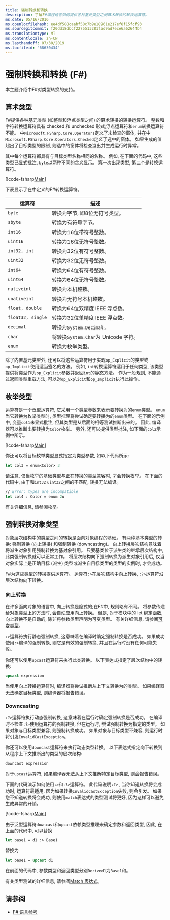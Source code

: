 ```yaml
---
title: 强制转换和转换
description: 了解F#编程语言如何提供各种基元类型之间算术转换的转换运算符。
ms.date: 05/16/2016
ms.openlocfilehash: ee4df588caabf58c7b9e18961e217ef8f15fcf93
ms.sourcegitcommit: f20dd18dbcf2275513281f5d9ad7ece6a62644b4
ms.translationtype: MT
ms.contentlocale: zh-CN
ms.lasthandoff: 07/30/2019
ms.locfileid: "68630434"
---
```

# <a name="casting-and-conversions-f"></a>强制转换和转换 (F#)

本主题介绍中F#对类型转换的支持。

## <a name="arithmetic-types"></a>算术类型

F#提供各种基元类型 (如整型和浮点类型之间) 的算术转换的转换运算符。 整数和字符转换运算符具有 checked 和 unchecked 形式;浮点运算符和`enum`转换运算符不能。 中`Microsoft.FSharp.Core.Operators`定义了未检查的窗体, 并在中`Microsoft.FSharp.Core.Operators.Checked`定义了选中的窗体。 如果生成的值超出了目标类型的限制, 则选中的窗体将检查溢出并生成运行时异常。

其中每个运算符都具有与目标类型名称相同的名称。 例如, 在下面的代码中, 这些类型已显式批注, `byte`以两种不同的含义显示。 第一次出现类型, 第二个是转换运算符。

[!code-fsharp[Main](~/samples/snippets/fsharp/lang-ref-2/snippet4401.fs)]

下表显示了在中定义的F#转换运算符。

|运算符|描述|
|--------|-----------|
|`byte`|转换为字节, 即8位无符号类型。|
|`sbyte`|转换为有符号字节。|
|`int16`|转换为16位带符号整数。|
|`uint16`|转换为16位无符号整数。|
|`int32, int`|转换为32位有符号整数。|
|`uint32`|转换为32位无符号整数。|
|`int64`|转换为64位有符号整数。|
|`uint64`|转换为64位无符号整数。|
|`nativeint`|转换为本机整数。|
|`unativeint`|转换为无符号本机整数。|
|`float, double`|转换为64位双精度 IEEE 浮点数。|
|`float32, single`|转换为32位单精度 IEEE 浮点数。|
|`decimal`|转换为`System.Decimal`。|
|`char`|将转换`System.Char`为 Unicode 字符。|
|`enum`|转换为枚举类型。|

除了内置基元类型外, 还可以将这些运算符用于实现`op_Explicit`的类型或`op_Implicit`使用适当签名的方法。 例如, `int`转换运算符适用于任何类型, 该类型提供将类型作为`op_Explicit`参数并返回`int`的静态方法。 作为一般规则, 不能通过返回类型重载方法, 可以对`op_Explicit`和`op_Implicit`执行此操作。

## <a name="enumerated-types"></a>枚举类型

运算符是一个泛型运算符, 它采用一个类型参数来表示要转换为的`enum`类型。 `enum` 当它转换为枚举类型时, 类型推理将尝试确定要转换为的`enum`类型。 在下面的示例中, 变量`col1`未显式批注, 但其类型是从后面的相等测试推断出来的。 因此, 编译器可以推断出要转换为`Color`枚举。 另外, 还可以提供类型批注, 如下面的`col2`示例中所示。

[!code-fsharp[Main](~/samples/snippets/fsharp/lang-ref-2/snippet4402.fs)]

你还可以将目标枚举类型显式指定为类型参数, 如以下代码所示:

```fsharp
let col3 = enum<Color> 3
```

请注意, 仅当枚举的基础类型与正在转换的类型兼容时, 才会转换枚举。 在下面的代码中, 由于和`int32` `uint32`之间的不匹配, 转换无法编译。

```fsharp
// Error: types are incompatible
let col4 : Color = enum 2u
```

有关详细信息, 请参阅[枚举](enumerations.md)。

## <a name="casting-object-types"></a>强制转换对象类型

对象层次结构中的类型之间的转换是面向对象编程的基础。 有两种基本类型的转换: 强制转换 (向上转换) 和强制转换 (downcasting)。 向上转换层次结构意味着将派生对象引用强制转换为基对象引用。 只要基类位于派生类的继承层次结构中, 此类强制转换就可以正常工作。 将层次结构向下强制转换为派生对象引用后, 仅当对象实际上是正确目标 (派生) 类型或派生自目标类型的类型的实例时, 才会成功。

F#为这些类型的转换提供运算符。 运算符`:>`在层次结构中向上转换, `:?>`运算符沿层次结构向下转换。

### <a name="upcasting"></a>向上转换

在许多面向对象的语言中, 向上转换是隐式的;在F#中, 规则略有不同。 将参数传递给对象类型上的方法时, 会自动应用向上转换。 但是, 对于模块中的 let 绑定函数, 向上转换不是自动的, 除非将参数类型声明为可变类型。 有关详细信息, 请参阅[可变类型](flexible-Types.md)。

`:>`运算符执行静态强制转换, 这意味着在编译时确定强制转换是否成功。 如果成功使用`:>`编译的强制转换, 则它是有效的强制转换, 并且在运行时没有任何可能失败。

你还可以使用`upcast`运算符来执行此类转换。 以下表达式指定了层次结构中的转换:

```fsharp
upcast expression
```

当使用向上转换运算符时, 编译器将尝试推断从上下文转换为的类型。 如果编译器无法确定目标类型, 则编译器将报告错误。

### <a name="downcasting"></a>Downcasting

`:?>`运算符执行动态强制转换, 这意味着在运行时确定强制转换是否成功。 在编译时不检查`:?>`使用运算符的强制转换, 但在运行时, 尝试强制转换为指定的类型。 如果对象与目标类型兼容, 则强制转换成功。 如果对象与目标类型不兼容, 则运行时将引发`InvalidCastException`。

你还可以使用`downcast`运算符来执行动态类型转换。 以下表达式指定向下转换到从程序上下文推断出的类型的层次结构:

```fsharp
downcast expression
```

对于`upcast`运算符, 如果编译器无法从上下文推断特定目标类型, 则会报告错误。

下面的代码演示如何使用`:>`和`:?>`运算符。 此代码说明`:?>` , 当你知道转换将会成功时, 运算符最适用, 因为如果转换`InvalidCastException`失败, 则会引发。 如果您不知道转换将会成功, 则使用`match`表达式的类型测试将更好, 因为这样可以避免生成异常的开销。

[!code-fsharp[Main](~/samples/snippets/fsharp/lang-ref-2/snippet4403.fs)]

由于泛型运算符`downcast`和`upcast`依赖类型推理来确定参数和返回类型, 因此, 在上面的代码中, 可以替换

```fsharp
let base1 = d1 :> Base1
```

替换为

```fsharp
let base1 = upcast d1
```

在前面的代码中, 参数类型和返回类型分别`Derived1`为`Base1`和。

有关类型测试的详细信息, 请参阅[Match 表达式](match-Expressions.md)。

## <a name="see-also"></a>请参阅

- [F# 语言参考](index.md)
